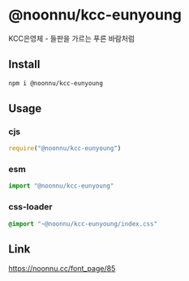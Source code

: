 # @noonnu/kcc-eunyoung
KCC은영체 - 들판을 가르는 푸른 바람처럼

## Install
```sh
npm i @noonnu/kcc-eunyoung
```
## Usage
### cjs
```js
require("@noonnu/kcc-eunyoung")
```
### esm
```js
import "@noonnu/kcc-eunyoung"
```
### css-loader
```css
@import "~@noonnu/kcc-eunyoung/index.css"
```

## Link
https://noonnu.cc/font_page/85